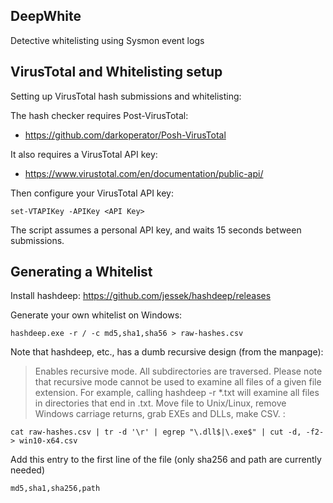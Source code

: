 ## DeepWhite

Detective whitelisting using Sysmon event logs

## VirusTotal and Whitelisting setup

Setting up VirusTotal hash submissions and whitelisting:

The hash checker requires Post-VirusTotal:

 - https://github.com/darkoperator/Posh-VirusTotal

It also requires a VirusTotal API key: 

 - https://www.virustotal.com/en/documentation/public-api/

Then configure your VirusTotal API key:
```
set-VTAPIKey -APIKey <API Key>
```
The script assumes a personal API key, and waits 15 seconds between submissions.

## Generating a Whitelist

Install hashdeep: https://github.com/jessek/hashdeep/releases

Generate your own whitelist on Windows:

```
hashdeep.exe -r / -c md5,sha1,sha56 > raw-hashes.csv
```
Note that hashdeep, etc., has a dumb recursive design (from the manpage):

> Enables recursive mode. All subdirectories are traversed. Please note that recursive mode cannot be used to examine all files of a given file extension. For example, calling hashdeep -r *.txt will examine all files in directories that end in .txt. Move file to Unix/Linux, remove Windows carriage returns, grab EXEs and DLLs, make CSV.
:
```
cat raw-hashes.csv | tr -d '\r' | egrep "\.dll$|\.exe$" | cut -d, -f2- > win10-x64.csv
```

Add this entry to the first line of the file (only sha256 and path are currently needed)
```
md5,sha1,sha256,path
```


